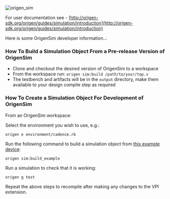 ![origen_sim](https://user-images.githubusercontent.com/158364/36662666-6b49d096-1adf-11e8-997e-889caba391b2.png)

For user documentation see - [http://origen-sdk.org/origen/guides/simulation/introduction](http://origen-sdk.org/origen/guides/simulation/introduction)

Here is some OrigenSim developer information...


### How To Build a Simulation Object From a Pre-release Version of OrigenSim

* Clone and checkout the desired version of OrigenSim to a workspace
* From the workspace run: `origen sim:build /path/to/your/top.v`
* The testbench and artifacts will be in the `output` directory, make them available to your design compile step as required


### How To Create a Simulation Object For Development of OrigenSim

From an OrigenSim workspace:

Select the environment you wish to use, e.g.:

~~~
origen e environment/cadence.rb
~~~

Run the following command to build a simulation object from [this example device](https://github.com/Origen-SDK/example_rtl/blob/master/dut1/dut1.v):

~~~
origen sim:build_example
~~~

Run a simulation to check that it is working:

~~~
origen g test
~~~

Repeat the above steps to recompile after making any changes to the VPI extension.

